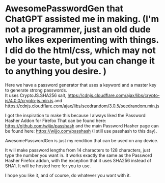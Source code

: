 # AwesomePasswordGen that ChatGPT assisted me in making. (I'm not a programmer, just an old dude who likes experimenting with things.  I did do the html/css, which may not be your taste, but you can change it to anything you desire. )

Here we have a password generator that uses a keyword and a master key to generate strong passwords.  
It uses CryptoJS.SHA256 salt, https://cdnjs.cloudflare.com/ajax/libs/crypto-js/4.0.0/crypto-js.min.js and https://cdnjs.cloudflare.com/ajax/libs/seedrandom/3.0.5/seedrandom.min.js

I got the inspiration to make this because I always liked the Password Hasher Addon for Firefox  That can be found here:  https://github.com/wijjo/passhash and the main Password Hasher page can be found here: https://wijjo.com/passhash (I still use passhash to this day).

AwesomePasswordGen is just my rendition that can be used on any device.

It will make password lengths from 14 characters to 128 characters, just type the number you want in.
It works exactly the same as the Password Hasher Firefox addon, with the exception that it uses SHA256 instead of SHA1.
It will be hosted here for you to use.

I hope you like it, and of course, do whatever you want with it. 




